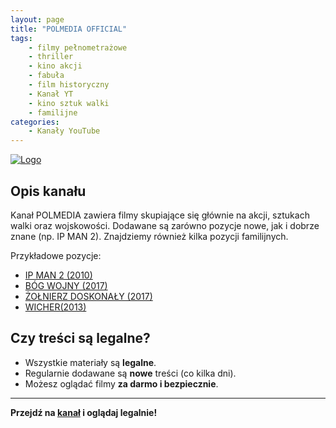 ```yaml
---
layout: page
title: "POLMEDIA OFFICIAL"
tags: 
    - filmy pełnometrażowe
    - thriller
    - kino akcji
    - fabuła
    - film historyczny
    - Kanał YT
    - kino sztuk walki
    - familijne
categories:
    - Kanały YouTube
---
```

[![Logo](https://yt3.googleusercontent.com/ytc/AIdro_kzy6tJEHzYkdXbsfF__oZNidpKR6B0ip2hlTpe9Y6edw=s160-c-k-c0x00ffffff-no-rj)](https://www.youtube.com/@Polmedia)

## Opis kanału

Kanał POLMEDIA zawiera filmy skupiające się głównie na akcji, sztukach walki oraz wojskowości.
Dodawane są zarówno pozycje nowe, jak i dobrze znane (np. IP MAN 2). Znajdziemy również kilka pozycji familijnych.

Przykładowe pozycje:
- [IP MAN 2 (2010)](https://www.youtube.com/watch?v=ZqGT5QCJzRs)
- [BÓG WOJNY (2017)](https://www.youtube.com/watch?v=xxutYS2D0lM)
- [ŻOŁNIERZ DOSKONAŁY (2017) ](https://www.youtube.com/watch?v=fFeTtpbGces)
- [WICHER(2013)](https://www.youtube.com/watch?v=9dBsTgdm26g)

## Czy treści są legalne?

- Wszystkie materiały są **legalne**.
- Regularnie dodawane są **nowe** treści (co kilka dni).
- Możesz oglądać filmy **za darmo i bezpiecznie**.

---

**Przejdź na [kanał](https://www.youtube.com/@Polmedia) i oglądaj legalnie!**
